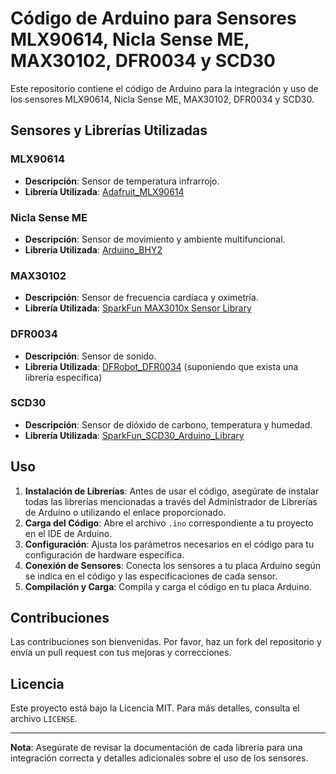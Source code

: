 # Código de Arduino para Sensores MLX90614, Nicla Sense ME, MAX30102, DFR0034 y SCD30

Este repositorio contiene el código de Arduino para la integración y uso de los sensores MLX90614, Nicla Sense ME, MAX30102, DFR0034 y SCD30.

## Sensores y Librerías Utilizadas

### MLX90614
- **Descripción**: Sensor de temperatura infrarrojo.
- **Librería Utilizada**: [Adafruit_MLX90614](https://github.com/adafruit/Adafruit-MLX90614-Library)

### Nicla Sense ME
- **Descripción**: Sensor de movimiento y ambiente multifuncional.
- **Librería Utilizada**: [Arduino_BHY2](https://github.com/arduino-libraries/Arduino_BHY2)

### MAX30102
- **Descripción**: Sensor de frecuencia cardíaca y oximetría.
- **Librería Utilizada**: [SparkFun MAX3010x Sensor Library](https://github.com/sparkfun/SparkFun_MAX3010x_Sensor_Library)

### DFR0034
- **Descripción**: Sensor de sonido.
- **Librería Utilizada**: [DFRobot_DFR0034](https://github.com/DFRobot/DFRobot_DFR0034) (suponiendo que exista una librería específica)

### SCD30
- **Descripción**: Sensor de dióxido de carbono, temperatura y humedad.
- **Librería Utilizada**: [SparkFun_SCD30_Arduino_Library](https://github.com/sparkfun/SparkFun_SCD30_Arduino_Library)

## Uso

1. **Instalación de Librerías**: Antes de usar el código, asegúrate de instalar todas las librerías mencionadas a través del Administrador de Librerías de Arduino o utilizando el enlace proporcionado.
2. **Carga del Código**: Abre el archivo `.ino` correspondiente a tu proyecto en el IDE de Arduino.
3. **Configuración**: Ajusta los parámetros necesarios en el código para tu configuración de hardware específica.
4. **Conexión de Sensores**: Conecta los sensores a tu placa Arduino según se indica en el código y las especificaciones de cada sensor.
5. **Compilación y Carga**: Compila y carga el código en tu placa Arduino.

## Contribuciones

Las contribuciones son bienvenidas. Por favor, haz un fork del repositorio y envía un pull request con tus mejoras y correcciones.

## Licencia

Este proyecto está bajo la Licencia MIT. Para más detalles, consulta el archivo `LICENSE`.

---

**Nota**: Asegúrate de revisar la documentación de cada librería para una integración correcta y detalles adicionales sobre el uso de los sensores.



